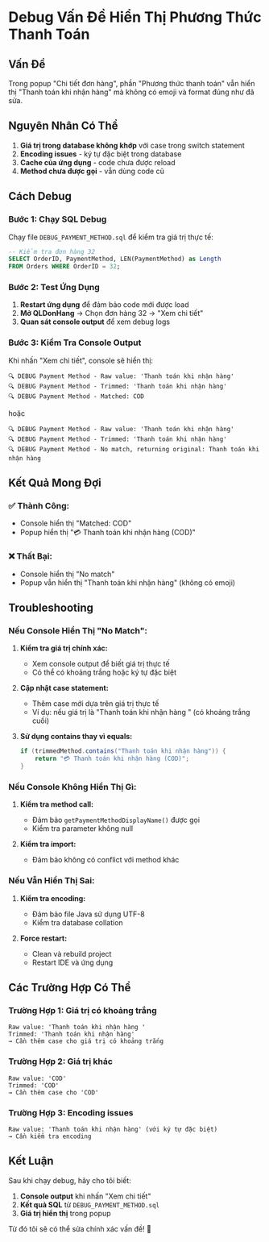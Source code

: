 # Debug Vấn Đề Hiển Thị Phương Thức Thanh Toán

## Vấn Đề

Trong popup "Chi tiết đơn hàng", phần "Phương thức thanh toán" vẫn hiển thị "Thanh toán khi nhận hàng" mà không có emoji và format đúng như đã sửa.

## Nguyên Nhân Có Thể

1. **Giá trị trong database không khớp** với case trong switch statement
2. **Encoding issues** - ký tự đặc biệt trong database
3. **Cache của ứng dụng** - code chưa được reload
4. **Method chưa được gọi** - vẫn dùng code cũ

## Cách Debug

### **Bước 1: Chạy SQL Debug**

Chạy file `DEBUG_PAYMENT_METHOD.sql` để kiểm tra giá trị thực tế:

```sql
-- Kiểm tra đơn hàng 32
SELECT OrderID, PaymentMethod, LEN(PaymentMethod) as Length
FROM Orders WHERE OrderID = 32;
```

### **Bước 2: Test Ứng Dụng**

1. **Restart ứng dụng** để đảm bảo code mới được load
2. **Mở QLDonHang** → Chọn đơn hàng 32 → "Xem chi tiết"
3. **Quan sát console output** để xem debug logs

### **Bước 3: Kiểm Tra Console Output**

Khi nhấn "Xem chi tiết", console sẽ hiển thị:

```
🔍 DEBUG Payment Method - Raw value: 'Thanh toán khi nhận hàng'
🔍 DEBUG Payment Method - Trimmed: 'Thanh toán khi nhận hàng'
🔍 DEBUG Payment Method - Matched: COD
```

hoặc

```
🔍 DEBUG Payment Method - Raw value: 'Thanh toán khi nhận hàng'
🔍 DEBUG Payment Method - Trimmed: 'Thanh toán khi nhận hàng'
🔍 DEBUG Payment Method - No match, returning original: Thanh toán khi nhận hàng
```

## Kết Quả Mong Đợi

### **✅ Thành Công:**
- Console hiển thị "Matched: COD"
- Popup hiển thị "💳 Thanh toán khi nhận hàng (COD)"

### **❌ Thất Bại:**
- Console hiển thị "No match"
- Popup vẫn hiển thị "Thanh toán khi nhận hàng" (không có emoji)

## Troubleshooting

### **Nếu Console Hiển Thị "No Match":**

1. **Kiểm tra giá trị chính xác:**
   - Xem console output để biết giá trị thực tế
   - Có thể có khoảng trắng hoặc ký tự đặc biệt

2. **Cập nhật case statement:**
   - Thêm case mới dựa trên giá trị thực tế
   - Ví dụ: nếu giá trị là "Thanh toán khi nhận hàng " (có khoảng trắng cuối)

3. **Sử dụng contains thay vì equals:**
   ```java
   if (trimmedMethod.contains("Thanh toán khi nhận hàng")) {
       return "💳 Thanh toán khi nhận hàng (COD)";
   }
   ```

### **Nếu Console Không Hiển Thị Gì:**

1. **Kiểm tra method call:**
   - Đảm bảo `getPaymentMethodDisplayName()` được gọi
   - Kiểm tra parameter không null

2. **Kiểm tra import:**
   - Đảm bảo không có conflict với method khác

### **Nếu Vẫn Hiển Thị Sai:**

1. **Kiểm tra encoding:**
   - Đảm bảo file Java sử dụng UTF-8
   - Kiểm tra database collation

2. **Force restart:**
   - Clean và rebuild project
   - Restart IDE và ứng dụng

## Các Trường Hợp Có Thể

### **Trường Hợp 1: Giá trị có khoảng trắng**
```
Raw value: 'Thanh toán khi nhận hàng '
Trimmed: 'Thanh toán khi nhận hàng'
→ Cần thêm case cho giá trị có khoảng trắng
```

### **Trường Hợp 2: Giá trị khác**
```
Raw value: 'COD'
Trimmed: 'COD'
→ Cần thêm case cho 'COD'
```

### **Trường Hợp 3: Encoding issues**
```
Raw value: 'Thanh toán khi nhận hàng' (với ký tự đặc biệt)
→ Cần kiểm tra encoding
```

## Kết Luận

Sau khi chạy debug, hãy cho tôi biết:
1. **Console output** khi nhấn "Xem chi tiết"
2. **Kết quả SQL** từ `DEBUG_PAYMENT_METHOD.sql`
3. **Giá trị hiển thị** trong popup

Từ đó tôi sẽ có thể sửa chính xác vấn đề! 🚀
